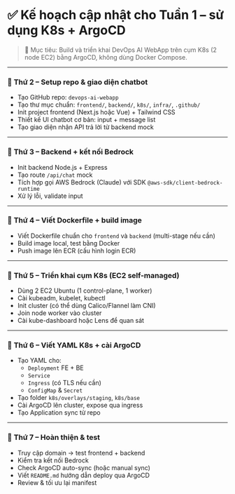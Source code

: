 # ✅ Kế hoạch cập nhật cho **Tuần 1 – sử dụng K8s + ArgoCD**

> 🎯 Mục tiêu: Build và triển khai DevOps AI WebApp trên cụm K8s (2 node EC2) bằng ArgoCD, không dùng Docker Compose.

---

### 🔹 **Thứ 2 – Setup repo & giao diện chatbot**
- Tạo GitHub repo: `devops-ai-webapp`
- Tạo thư mục chuẩn: `frontend/`, `backend/`, `k8s/`, `infra/`, `.github/`
- Init project frontend (Next.js hoặc Vue) + Tailwind CSS
- Thiết kế UI chatbot cơ bản: input + message list
- Tạo giao diện nhận API trả lời từ backend mock

---

### 🔹 **Thứ 3 – Backend + kết nối Bedrock**
- Init backend Node.js + Express
- Tạo route `/api/chat` mock
- Tích hợp gọi AWS Bedrock (Claude) với SDK `@aws-sdk/client-bedrock-runtime`
- Xử lý lỗi, validate input

---

### 🔹 **Thứ 4 – Viết Dockerfile + build image**
- Viết Dockerfile chuẩn cho `frontend` và `backend` (multi-stage nếu cần)
- Build image local, test bằng Docker
- Push image lên ECR (cấu hình login ECR)

---

### 🔹 **Thứ 5 – Triển khai cụm K8s (EC2 self-managed)**
- Dùng 2 EC2 Ubuntu (1 control-plane, 1 worker)
- Cài kubeadm, kubelet, kubectl
- Init cluster (có thể dùng Calico/Flannel làm CNI)
- Join node worker vào cluster
- Cài kube-dashboard hoặc Lens để quan sát

---

### 🔹 **Thứ 6 – Viết YAML K8s + cài ArgoCD**
- Tạo YAML cho:
  - `Deployment` FE + BE
  - `Service`
  - `Ingress` (có TLS nếu cần)
  - `ConfigMap` & `Secret`
- Tạo folder `k8s/overlays/staging`, `k8s/base`
- Cài ArgoCD lên cluster, expose qua ingress
- Tạo Application sync từ repo

---

### 🔹 **Thứ 7 – Hoàn thiện & test**
- Truy cập domain → test frontend + backend
- Kiểm tra kết nối Bedrock
- Check ArgoCD auto-sync (hoặc manual sync)
- Viết `README.md` hướng dẫn deploy qua ArgoCD
- Review & tối ưu lại manifest